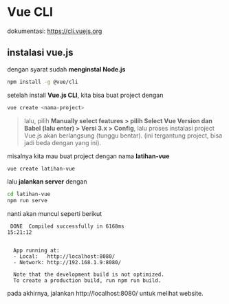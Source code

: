 # Vue CLI

dokumentasi:
https://cli.vuejs.org

## instalasi vue.js

dengan syarat sudah **menginstal Node.js**

```bash
npm install -g @vue/cli
```

setelah install **Vue.js CLI**, kita bisa buat project dengan

```bash
vue create <nama-project>
```

>  lalu, pilih **Manually select features > pilih Select Vue Version dan Babel (lalu enter) > Versi 3.x > Config**, lalu proses instalasi project Vue.js akan berlangsung (tunggu bentar). (ini tergantung project, bisa jadi beda dengan yang ini).

misalnya kita mau buat project dengan nama **latihan-vue**

```bash
vue create latihan-vue
```

lalu **jalankan server** dengan

```bash
cd latihan-vue
npm run serve
```

nanti akan muncul seperti berikut

```plain
 DONE  Compiled successfully in 6168ms                                                                                                      15:21:12


  App running at:
  - Local:   http://localhost:8080/
  - Network: http://192.168.1.9:8080/

  Note that the development build is not optimized.
  To create a production build, run npm run build.
```

pada akhirnya, jalankan http://localhost:8080/ untuk melihat website.